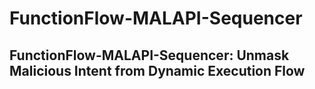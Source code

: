 # FunctionFlow-MALAPI-Sequencer
## FunctionFlow-MALAPI-Sequencer: Unmask Malicious Intent from Dynamic Execution Flow
